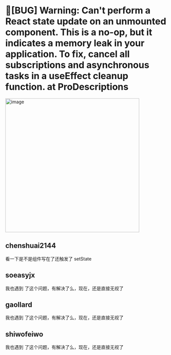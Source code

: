 # 🐛[BUG] Warning: Can't perform a React state update on an unmounted component. This is a no-op, but it indicates a memory leak in your application. To fix, cancel all subscriptions and asynchronous tasks in a useEffect cleanup function. at ProDescriptions

  <img width="417" alt="image" src="https://user-images.githubusercontent.com/30397655/155537596-fa5174f7-6688-4503-9b81-3bd04f4e044e.png">

## chenshuai2144

看一下是不是组件写在了还触发了 setState

## soeasyjx

我也遇到 了这个问题，有解决了么，现在，还是直接无视了

## gaollard

我也遇到 了这个问题，有解决了么，现在，还是直接无视了

## shiwofeiwo

我也遇到 了这个问题，有解决了么，现在，还是直接无视了
